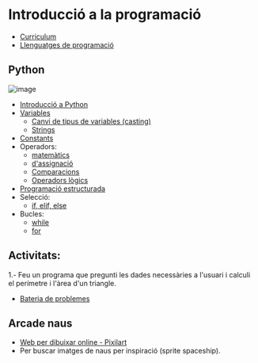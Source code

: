 # Introducció a la programació

- [Curriculum](curriculum.md)
- [Llenguatges de programació](llenguatges.md)

## Python

![image](https://github.com/XaSaFa/IntroduccioProgramacio/assets/110727546/4371408d-1887-4d0a-a6a4-509b6a1cc4b2)

- [Introducció a Python](python_intro.md)
- [Variables](variables.md)
  - [Canvi de tipus de variables (casting)](https://www.w3schools.com/python/python_casting.asp)
  - [Strings](string.md)
- [Constants](constants.md)
- Operadors:
  - [matemàtics](operacions.md)
  - [d'assignació](op_assignacio.md)
  - [Comparacions](op_comparadors.md)
  - [Operadors lògics](op_logics.md)
- [Programació estructurada](programacio_estructurada.md)
- Selecció:
  - [if, elif, else](seleccio.md)
- Bucles:
  - [while](while.md)
  - [for](for.md)


## Activitats:

1.- Feu un programa que pregunti les dades necessàries a l'usuari i calculi el perímetre i l'àrea d'un triangle.

- [Bateria de problemes](bateria.md)

## Arcade naus

- [Web per dibuixar online - Pixilart](https://www.pixilart.com/)
- Per buscar imatges de naus per inspiració (sprite spaceship).
